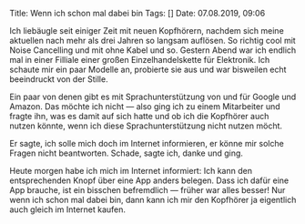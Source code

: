 Title: Wenn ich schon mal dabei bin
Tags: []
Date: 07.08.2019, 09:06

Ich liebäugle seit einiger Zeit mit neuen Kopfhörern, nachdem sich meine aktuellen nach mehr als drei Jahren so langsam auflösen. So richtig cool mit Noise Cancelling und mit ohne Kabel und so. Gestern Abend war ich endlich mal in einer Filliale einer großen Einzelhandelskette für Elektronik. Ich schaute mir ein paar Modelle an, probierte sie aus und war bisweilen echt beeindruckt von der Stille.

Ein paar von denen gibt es mit Sprachunterstützung von und für Google und Amazon. Das möchte ich nicht — also ging ich zu einem Mitarbeiter und fragte ihn, was es damit auf sich hatte und ob ich die Kopfhörer auch nutzen könnte, wenn ich diese Sprachunterstützung nicht nutzen möcht.

Er sagte, ich solle mich doch im Internet informieren, er könne mir solche Fragen nicht beantworten. Schade, sagte ich, danke und ging.

Heute morgen habe ich mich im Internet informiert: Ich kann den entsprechenden Knopf über eine App anders belegen. Dass ich dafür eine App brauche, ist ein bisschen befremdlich — früher war alles besser! Nur wenn ich schon mal dabei bin, dann kann ich mir den Kopfhörer ja eigentlich auch gleich im Internet kaufen. 